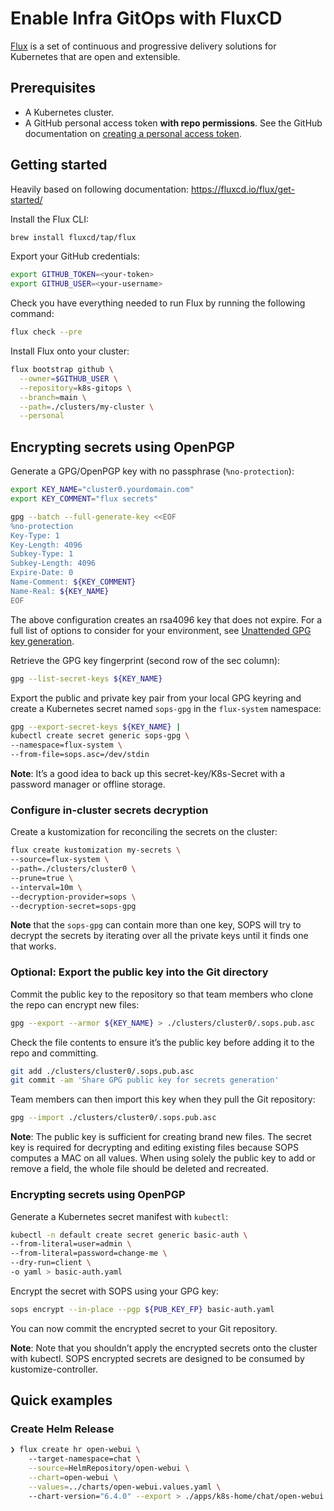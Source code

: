 # Enable Infra GitOps with FluxCD

[Flux](https://fluxcd.io/) is a set of continuous and progressive delivery solutions for Kubernetes that are open and extensible.

## Prerequisites

- A Kubernetes cluster.
- A GitHub personal access token **with repo permissions**. See the GitHub documentation on [creating a personal access token](https://help.github.com/en/github/authenticating-to-github/creating-a-personal-access-token-for-the-command-line).

## Getting started

Heavily based on following documentation: https://fluxcd.io/flux/get-started/

Install the Flux CLI:

```sh
brew install fluxcd/tap/flux
```

Export your GitHub credentials:

```sh
export GITHUB_TOKEN=<your-token>
export GITHUB_USER=<your-username>
```

Check you have everything needed to run Flux by running the following command:

```sh
flux check --pre
```

Install Flux onto your cluster:

```sh
flux bootstrap github \
  --owner=$GITHUB_USER \
  --repository=k8s-gitops \
  --branch=main \
  --path=./clusters/my-cluster \
  --personal
```

## Encrypting secrets using OpenPGP

Generate a GPG/OpenPGP key with no passphrase (`%no-protection`):

```sh
export KEY_NAME="cluster0.yourdomain.com"
export KEY_COMMENT="flux secrets"

gpg --batch --full-generate-key <<EOF
%no-protection
Key-Type: 1
Key-Length: 4096
Subkey-Type: 1
Subkey-Length: 4096
Expire-Date: 0
Name-Comment: ${KEY_COMMENT}
Name-Real: ${KEY_NAME}
EOF
```

The above configuration creates an rsa4096 key that does not expire. For a full list of options to consider for your environment, see [Unattended GPG key generation](https://www.gnupg.org/documentation/manuals/gnupg/Unattended-GPG-key-generation.html).

Retrieve the GPG key fingerprint (second row of the sec column):

```sh
gpg --list-secret-keys ${KEY_NAME}
```

Export the public and private key pair from your local GPG keyring and create a Kubernetes secret named `sops-gpg` in the `flux-system` namespace:

```sh
gpg --export-secret-keys ${KEY_NAME} |
kubectl create secret generic sops-gpg \
--namespace=flux-system \
--from-file=sops.asc=/dev/stdin
```

**Note**: It’s a good idea to back up this secret-key/K8s-Secret with a password manager or offline storage.

### Configure in-cluster secrets decryption

Create a kustomization for reconciling the secrets on the cluster:

```sh
flux create kustomization my-secrets \
--source=flux-system \
--path=./clusters/cluster0 \
--prune=true \
--interval=10m \
--decryption-provider=sops \
--decryption-secret=sops-gpg
```

**Note** that the `sops-gpg` can contain more than one key, SOPS will try to decrypt the secrets by iterating over all the private keys until it finds one that works.

### Optional: Export the public key into the Git directory 

Commit the public key to the repository so that team members who clone the repo can encrypt new files:

```sh
gpg --export --armor ${KEY_NAME} > ./clusters/cluster0/.sops.pub.asc
```

Check the file contents to ensure it’s the public key before adding it to the repo and committing.

```sh
git add ./clusters/cluster0/.sops.pub.asc
git commit -am 'Share GPG public key for secrets generation'
```

Team members can then import this key when they pull the Git repository:

```sh
gpg --import ./clusters/cluster0/.sops.pub.asc
```

**Note**: The public key is sufficient for creating brand new files. The secret key is required for decrypting and editing existing files because SOPS computes a MAC on all values. When using solely the public key to add or remove a field, the whole file should be deleted and recreated.

### Encrypting secrets using OpenPGP 

Generate a Kubernetes secret manifest with `kubectl`:

```sh
kubectl -n default create secret generic basic-auth \
--from-literal=user=admin \
--from-literal=password=change-me \
--dry-run=client \
-o yaml > basic-auth.yaml
```

Encrypt the secret with SOPS using your GPG key:

```sh
sops encrypt --in-place --pgp ${PUB_KEY_FP} basic-auth.yaml
```

You can now commit the encrypted secret to your Git repository.

**Note**: Note that you shouldn’t apply the encrypted secrets onto the cluster with kubectl. SOPS encrypted secrets are designed to be consumed by kustomize-controller.

## Quick examples

### Create Helm Release

```sh
❯ flux create hr open-webui \               
    --target-namespace=chat \
    --source=HelmRepository/open-webui \
    --chart=open-webui \
    --values=../charts/open-webui.values.yaml \ 
    --chart-version="6.4.0" --export > ./apps/k8s-home/chat/open-webui.release.yaml
```
